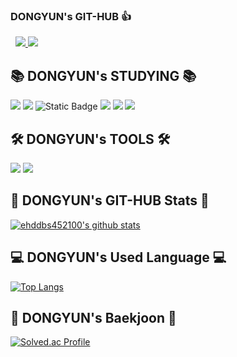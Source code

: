 ### DONGYUN's GIT-HUB 👍
   
<a href="https://velog.io/@ehddbs4521"><img src="https://img.shields.io/badge/BLOG-20C997?style=flat-square&logo=Velog&logoColor=white"/> </a><a href="mailto:kdy452100@gmail.com"><img src="https://img.shields.io/badge/kdy452100@gmail.com-81ecec?style=flat-square&logo=Gmail&logoColor=black"/></a>

## 📚 DONGYUN's STUDYING 📚
<img src="https://img.shields.io/badge/Spring-6DB33F?style=flat-square&logo=Spring&logoColor=white"/> 		<img src="https://img.shields.io/badge/Python-3776AB?style=flat-square&logo=Python&logoColor=white"/>  		<img alt="Static Badge" src="https://img.shields.io/badge/JAVA-ff0000">
<img src="https://img.shields.io/badge/JavaSript-F7DF1E?style=flat-square&logo=JavaSript&logoColor=white"/> 	 <img src="https://img.shields.io/badge/Spring Boot-6DB33F?style=flat-square&logo=Spring Boot&logoColor=white"/> 	  <img src="https://img.shields.io/badge/MySQL-4479A1?style=flat-square&logo=MySQL&logoColor=white"/> 

## 🛠️ DONGYUN's TOOLS 🛠️
<img src="https://img.shields.io/badge/IntelliJ IDEA-000000?style=flat-square&logo=IntelliJ IDEA&logoColor=white"/> <img src="https://img.shields.io/badge/Visual Studio Code-007ACC?style=flat-square&logo=Visual Studio Code&logoColor=white"/> 

## 📑 DONGYUN's GIT-HUB Stats 📑
[![ehddbs452100's github stats](https://github-readme-stats.vercel.app/api?username=ehddbs4521&show_icons=true&theme=tokyonight)](https://github.com/anuraghazra/github-readme-stats)
<!--   <div align=center>
	
  [![Hits](https://hits.seeyoufarm.com/api/count/incr/badge.svg?url=https%3A%2F%2Fgithub.com%2Fjyk2367)](https://hits.seeyoufarm.com) 
	
  </div> -->

## 💻 DONGYUN's Used Language 💻
[![Top Langs](https://github-readme-stats.vercel.app/api/top-langs/?username=ehddbs4521)](https://github.com/ehddbs4521/github-readme-stats)



## 🧐 DONGYUN's Baekjoon 🧐
[![Solved.ac Profile](http://mazassumnida.wtf/api/v2/generate_badge?boj=ehddbs452100)](https://solved.ac/ehddbs452100)
<!--![mazandi profile](http://mazandi.herokuapp.com/api?handle=jyk2367&theme=warm)-->
  

